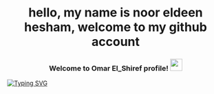 <h1 align='center'>hello, my name is noor eldeen hesham, welcome to my github account </h1>
<h3 align="center">
  Welcome to Omar El_Shiref profile!
  <img src="https://media.giphy.com/media/hvRJCLFzcasrR4ia7z/giphy.gif" width="28">
</h3>
<a href="https://git.io/typing-svg"><img src="https://readme-typing-svg.demolab.com?font=Fira+Code&pause=1000&random=false&width=435&lines=front+end+develober;mern+stack+deveober;always+learning+" alt="Typing SVG" /></a>
